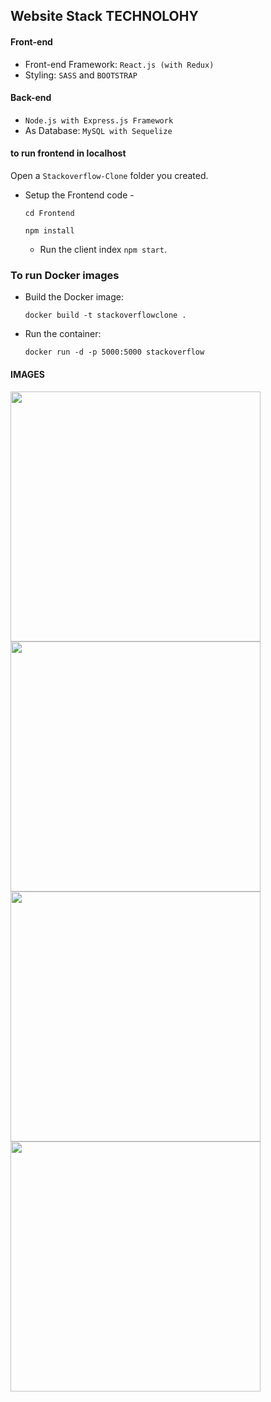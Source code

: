 
## Website Stack TECHNOLOHY 

#### Front-end

- Front-end Framework: `React.js (with Redux)`
- Styling: `SASS` and `BOOTSTRAP`

#### Back-end

-  `Node.js with Express.js Framework`
- As Database: `MySQL with Sequelize`

#### to run frontend in localhost
Open a `Stackoverflow-Clone` folder you created.
 - Setup the Frontend code -



     ```
     cd Frontend

     npm install
     ```

   - Run the client index `npm start`.


### To run  Docker images

- Build the Docker image:
  ```
  docker build -t stackoverflowclone .
  ```
- Run the container:
  ```
  docker run -d -p 5000:5000 stackoverflow
  ```
#### IMAGES

<img src="/images/1.png" width=400px /><img src="/images/2.png" width=400px />
<img src="/images/3.png" width=400px /><img src="/images/4.png" width=400px />


